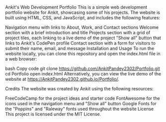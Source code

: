 Ankit's Web Development Portfolio
This is a simple web development portfolio website for Ankit, showcasing some of his projects. The website is built using HTML, CSS, and JavaScript, and includes the following features:

Navigation menu with links to About, Work, and Contact sections
Welcome section with a brief introduction and title
Projects section with a grid of project tiles, each linking to a live demo of the project
"Show all" button that links to Ankit's CodePen profile
Contact section with a form for visitors to submit their name, email, and message
Installation and Usage
To run the website locally, you can clone this repository and open the index.html file in a web browser:

bash
Copy code
git clone https://github.com/AnkitPandey2302/Portfolio.git
cd Portfolio
open index.html
Alternatively, you can view the live demo of the website at https://AnkitPandey2302.github.io/Portfolio/.

Credits
The website was created by Ankit using the following resources:

FreeCodeCamp for the project ideas and starter code
FontAwesome for the icons used in the navigation menu and "Show all" button
Google Fonts for the "Poppins" and "Raleway" fonts used throughout the website
License
This project is licensed under the MIT License.





